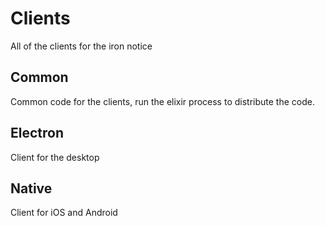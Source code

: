 # Clients
All of the clients for the iron notice

## Common
Common code for the clients, run the elixir process to distribute the code.

## Electron
Client for the desktop

## Native
Client for iOS and Android
